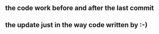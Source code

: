 ## the code work before and after the last commit
## the update just in the way code written by :-)

